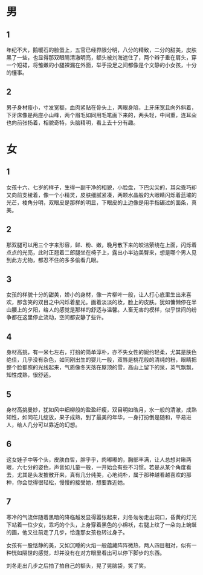 # 男

## 1

年纪不大，鹅暖石的脸蛋上，五官已经界限分明，八分的精致，二分的甜美，皮肤黑了一些，也显得那双眼睛清澈明亮，额头被刘海遮住了，两个辫子垂在肩头，穿一个短裙，将雏嫩的小腿裸漏在外面，举手投足之间都像是个文静的小女孩，十分的懂事。

## 2

男子身材瘦小，寸发宽额，血肉紧贴在骨头上，两眼身陷，上牙床宽且向外斜着，下牙床像是两座小山峰，两个眉毛如同用毛笔画下来的，两头轻，中间重，连耳朵也向前张扬着，相貌奇特，头脑精明，看上去十分有趣。


# 女

## 1

女孩十六、七岁的样子，生得一副干净的相貌，小脸盘，下巴尖尖的，耳朵乖巧却又向前支棱着，像一个小精灵，皮肤细腻紧凑，两颗水晶般的大眼睛闪烁着蓝璀的光芒，棱角分明，双眼皮是那样的明显，下眼皮的上边像是用手指碾过的面条，真美。

## 2

那双腿可以用三个字来形容，鲜、粉、嫩，晚月散下来的皎洁萦绕在上面，闪烁着点点的光亮，此时正翘着二郎腿坐在椅子上，露出小半边美臀来，想是哪个男人见到此方尤物，都忍不住的多多偷看几眼。

## 3

女孩的样貌十分的甜美，娇小的身材，像一片柳叶一般，让人打心底里生出来喜欢，那含笑的双目之中闪烁着星光。画着淡淡的妆，脸上的皮肤。犹如慵懒停在半山腰上的夕阳，给人的感觉是那样的舒适与温馨。人畜无害的模样，似乎世间的纷争都在这里停止流动，空间都安静了些许。

## 4

身材高挑，有一米七左右，打扮的简单淳朴，亦不失女性的婉约轻柔，尤其是肤色绝佳，几乎没有杂色，如同刚出生的婴儿一般，双唇是桃花般的清纯的粉，眼睛把整个脸都照的光线起来，气质像冬天落在屋顶的雪，高山上留下的泉，英气飘飘，知性成熟，很舒适。

## 5

身材高挑曼妙，犹如风中细柳般的盈盈纤瘦，双目明如皓月，水一般的清澈，成熟知性，如同花儿绽放，果子成熟，到了最美的年华，一身打扮倒是随和，平易进人，给人几分可以靠近的幻想。

## 6

这女娃子中等个头，皮肤白皙，胖乎乎，肉嘟嘟的，胸部丰满，让人总想对瞅两眼，六七分的姿色，声音如儿童一般，一开始会有些不习惯。若是从某个角度看去，尤其是头发披散开来，真有几分纯美，心地纯朴，属于那种越看越喜欢的那种，你会觉得很轻松，慢慢的接受她，想要靠近她。

## 7

寒冷的气流伴随着黑暗的降临越发显得嚣张起来，刘冬匆匆走出洞口，昏黄的灯光下站着一位少女，乖巧的个头，上身穿着黑色的小棉袄，右腿上纹了一朵向上蜿蜒的画，他又往前走了几步，恰逢那女孩也转过身子。

女孩有一股恬静的美，又如沉睡的火焰一般蕴藏阵阵微热，两人四目相对，似有一种恍如隔世的感觉，却并没有在对方眼里看出可以停下脚步的东西。

刘冬走出几步之后拍了拍自己的额头，晃了晃脑袋，笑了笑。

